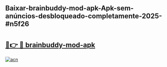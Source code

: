 ## Baixar-brainbuddy-mod-apk-Apk-sem-anúncios-desbloqueado-completamente-2025-#n5f26

# <h2><a href="https://ainizakaria.my?title=brainbuddy-mod-apk&ref=22M">🔗👉 🔴 brainbuddy-mod-apk</a></h2>

[![acn](https://github.com/user-attachments/assets/0f9c940e-d8b0-45ae-aac7-cd30a18b3e1c)](https://ainizakaria.my?title=brainbuddy-mod-apk&ref=22M)

